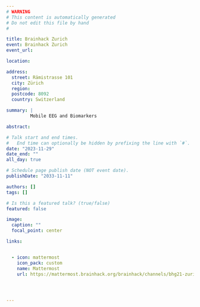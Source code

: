 ```yaml
---
# WARNING
# This content is automatically generated
# Do not edit this file by hand
#

title: Brainhack Zurich
event: Brainhack Zurich
event_url: 

location: 

address:
  street: Rämistrasse 101
  city: Zürich
  region: 
  postcode: 8092
  country: Switzerland

summary: |
         Mobile EEG and Biomarkers

abstract: 

# Talk start and end times.
#   End time can optionally be hidden by prefixing the line with `#`.
date: "2023-11-29"
date_end: ""
all_day: true

# Schedule page publish date (NOT event date).
publishDate: "2033-11-11"

authors: []
tags: []

# Is this a featured talk? (true/false)
featured: false

image:
  caption: ""
  focal_point: center

links:


  - icon: mattermost
    icon_pack: custom
    name: Mattermost
    url: https://mattermost.brainhack.org/brainhack/channels/bhg21-zurich




---
```


